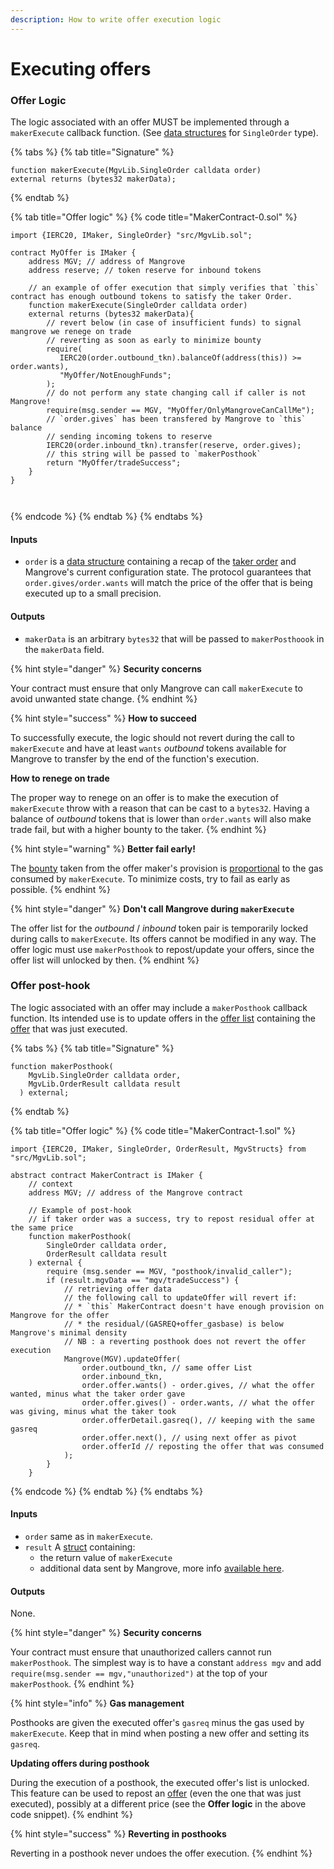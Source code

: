 ```yaml
---
description: How to write offer execution logic
---
```


# Executing offers

### Offer Logic

The logic associated with an offer MUST be implemented through a `makerExecute` callback function. (See [data structures](../data-structures/offer-data-structures.md#mgvlib.singleorder) for `SingleOrder` type).

{% tabs %}
{% tab title="Signature" %}
```solidity
function makerExecute(MgvLib.SingleOrder calldata order)
external returns (bytes32 makerData);
```
{% endtab %}

{% tab title="Offer logic" %}
{% code title="MakerContract-0.sol" %}
```solidity
import {IERC20, IMaker, SingleOrder} "src/MgvLib.sol";

contract MyOffer is IMaker {
    address MGV; // address of Mangrove
    address reserve; // token reserve for inbound tokens
    
    // an example of offer execution that simply verifies that `this` contract has enough outbound tokens to satisfy the taker Order.
    function makerExecute(SingleOrder calldata order) 
    external returns (bytes32 makerData){
        // revert below (in case of insufficient funds) to signal mangrove we renege on trade
        // reverting as soon as early to minimize bounty
        require(
           IERC20(order.outbound_tkn).balanceOf(address(this)) >= order.wants),
           "MyOffer/NotEnoughFunds";
        );
        // do not perform any state changing call if caller is not Mangrove!
        require(msg.sender == MGV, "MyOffer/OnlyMangroveCanCallMe");
        // `order.gives` has been transfered by Mangrove to `this` balance
        // sending incoming tokens to reserve
        IERC20(order.inbound_tkn).transfer(reserve, order.gives);
        // this string will be passed to `makerPosthook`
        return "MyOffer/tradeSuccess";
    }
}
    
    
```
{% endcode %}
{% endtab %}
{% endtabs %}

#### Inputs

* `order` is a [data structure](../technical-references/data-structures/) containing a recap of the [taker order](../data-structures/offer-data-structures.md#mgvlib.singleorder) and Mangrove's current configuration state. The protocol guarantees that `order.gives/order.wants` will match the price of the offer that is being executed up to a small precision.&#x20;

#### Outputs

* `makerData` is an arbitrary `bytes32` that will be passed to `makerPosthoook` in the `makerData` field.

{% hint style="danger" %}
**Security concerns**

Your contract must ensure that only Mangrove can call `makerExecute` to avoid unwanted state change.&#x20;
{% endhint %}

{% hint style="success" %}
**How to succeed**

To successfully execute, the logic should not revert during the call to `makerExecute` and have at least `wants` _outbound_ tokens available for Mangrove to transfer by the end of the function's execution.

**How to renege on trade**

The proper way to renege on an offer is to make the execution of `makerExecute` throw with a reason that can be cast to a `bytes32`. Having a balance of _outbound_ tokens that is lower than `order.wants` will also make trade fail, but with a higher bounty to the taker.
{% endhint %}

{% hint style="warning" %}
**Better fail early!**

The [bounty](offer-provision.md#computing-the-provision-and-offer-bounty) taken from the offer maker's provision is [proportional](offer-provision.md#computing-the-provision-and-offer-bounty) to the gas consumed by `makerExecute`. To minimize costs, try to fail as early as possible.
{% endhint %}

{% hint style="danger" %}
**Don't call Mangrove during `makerExecute`**

The offer list for the _outbound_ / _inbound_ token pair is temporarily locked during calls to `makerExecute`. Its offers cannot be modified in any way. The offer logic must use `makerPosthook` to repost/update your offers, since the offer list will unlocked by then.
{% endhint %}

### Offer post-hook

The logic associated with an offer may include a `makerPosthook` callback function. Its intended use is to update offers in the [offer list](../technical-references/taking-and-making-offers/market.md) containing the [offer](reactive-offer.md) that was just executed.

{% tabs %}
{% tab title="Signature" %}
```solidity
function makerPosthook(
    MgvLib.SingleOrder calldata order,
    MgvLib.OrderResult calldata result
  ) external;
```
{% endtab %}

{% tab title="Offer logic" %}
{% code title="MakerContract-1.sol" %}
```solidity
import {IERC20, IMaker, SingleOrder, OrderResult, MgvStructs} from "src/MgvLib.sol";

abstract contract MakerContract is IMaker {
    // context 
    address MGV; // address of the Mangrove contract
    
    // Example of post-hook
    // if taker order was a success, try to repost residual offer at the same price
    function makerPosthook(
        SingleOrder calldata order,
        OrderResult calldata result
    ) external {
        require (msg.sender == MGV, "posthook/invalid_caller");
        if (result.mgvData == "mgv/tradeSuccess") {
            // retrieving offer data
            // the following call to updateOffer will revert if:
            // * `this` MakerContract doesn't have enough provision on Mangrove for the offer
            // * the residual/(GASREQ+offer_gasbase) is below Mangrove's minimal density
            // NB : a reverting posthook does not revert the offer execution
            Mangrove(MGV).updateOffer(
                order.outbound_tkn, // same offer List
                order.inbound_tkn,
                order.offer.wants() - order.gives, // what the offer wanted, minus what the taker order gave 
                order.offer.gives() - order.wants, // what the offer was giving, minus what the taker took
                order.offerDetail.gasreq(), // keeping with the same gasreq
                order.offer.next(), // using next offer as pivot
                order.offerId // reposting the offer that was consumed
            );
        }
    }
```
{% endcode %}
{% endtab %}
{% endtabs %}

#### Inputs

* `order` same as in `makerExecute`.
* `result` A [struct](../data-structures/offer-data-structures.md#mgvlib-orderresult) containing:
  * the return value of `makerExecute`
  * additional data sent by Mangrove, more info [available here](../data-structures/offer-data-structures.md#mgvlib.orderresult).

#### Outputs

None.

{% hint style="danger" %}
**Security concerns**

Your contract must ensure that unauthorized callers cannot run `makerPosthook`. The simplest way is to have a constant `address mgv` and add `require(msg.sender == mgv,"unauthorized")` at the top of your `makerPosthook`.
{% endhint %}

{% hint style="info" %}
**Gas management**

Posthooks are given the executed offer's `gasreq` minus the gas used by `makerExecute`. Keep that in mind when posting a new offer and setting its `gasreq`.

**Updating offers during posthook**

During the execution of a posthook, the executed offer's list is unlocked. This feature can be used to repost an [offer](reactive-offer.md) (even the one that was just executed), possibly at a different price (see the **Offer logic** in the above code snippet).
{% endhint %}

{% hint style="success" %}
**Reverting in posthooks**

Reverting in a posthook never undoes the offer execution.
{% endhint %}
